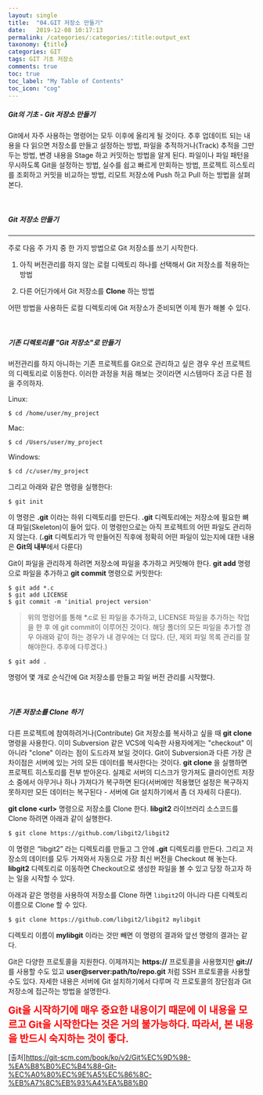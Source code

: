 ```yaml
---
layout: single
title:  "04.GIT 저장소 만들기"
date:   2019-12-08 10:17:13
permalink: /categories/:categories/:title:output_ext
taxonomy: {title}
categories: GIT
tags: GIT 기초 저장소
comments: true
toc: true
toc_label: "My Table of Contents"
toc_icon: "cog"
---
```


##### Git의 기초 - Git 저장소 만들기

Git에서 자주 사용하는 명령어는 모두 이후에 올리게 될 것이다. 추후 업데이트 되는 내용을 다 읽으면 저장소를 만들고 설정하는 방법, 파일을 추적하거나(Track) 추적을 그만두는 방법, 변경 내용을 Stage 하고 커밋하는 방법을 알게 된다. 파일이나 파일 패턴을 무시하도록 Git을 설정하는 방법, 실수를 쉽고 빠르게 만회하는 방법, 프로젝트 히스토리를 조회하고 커밋을 비교하는 방법, 리모트 저장소에 Push 하고 Pull 하는 방법을 살펴본다.

<br>

##### Git 저장소 만들기

<hr>

주로 다음 주 가지 중 한 가지 방법으로 Git 저장소를 쓰기 시작한다.

1. 아직 버전관리를 하지 않는 로컬 디렉토리 하나를 선택해서 Git 저장소를 적용하는 방법

2. 다른 어딘가에서 Git 저장소를 **Clone** 하는 방법

어떤 방법을 사용하든 로컬 디렉토리에 Git 저장소가 준비되면 이제 뭔가 해볼 수 있다.

<br>

##### 기존 디렉토리를 "Git 저장소"로 만들기

버전관리를 하지 아니하는 기존 프로젝트를 Git으로 관리하고 싶은 경우 우선 프로젝트의 디렉토리로 이동한다. 이러한 과정을 처음 해보는 것이라면 시스템마다 조금 다른 점을 주의하자.

Linux:
```
$ cd /home/user/my_project
```

Mac:

```
$ cd /Users/user/my_project
```

Windows:

```
$ cd /c/user/my_project
```

그리고 아래와 같은 명령을 실행한다:

```
$ git init
```

이 명령은 **.git** 이라는 하위 디렉토리를 만든다. **.git** 디렉토리에는 저장소에 필요한 뼈대 파일(Skeleton)이 들어 있다. 이 명령만으로는 아직 프로젝트의 어떤 파일도 관리하지 않는다. (**.git** 디렉토리가 막 만들어진 직후에 정확히 어떤 파일이 있는지에 대한 내용은 **Git의 내부**에서 다룬다)

Git이 파일을 관리하게 하려면 저장소에 파일을 추가하고 커밋해야 한다. **git add** 명령으로 파일을 추가하고 **git commit** 명령으로 커밋한다:

```
$ git add *.c
$ git add LICENSE
$ git commit -m 'initial project version'
```
> 위의 명령어를 통해 *.c로 된 파일을 추가하고, LICENSE 파일을 추가하는 작업을 한 후 에 git commit이 이루어진 것이다. 해당 폴더의 모든 파일을 추가할 경우 아래와 같이 하는 경우가 내 경우에는 더 많다. (단, 제외 파일 목록 관리를 잘해야한다. 추후에 다루겠다.)

```
$ git add .
```



명령어 몇 개로 순식간에 Git 저장소를 만들고 파일 버전 관리를 시작했다.

<br>

##### 기존 저장소를 Clone 하기

다른 프로젝트에 참여하려거나(Contribute) Git 저장소를 복사하고 싶을 때 **git clone** 명령을 사용한다. 이미 Subversion 같은 VCS에 익숙한 사용자에게는 "checkout" 이 아니라 "clone" 이라는 점이 도드라져 보일 것이다. Git이 Subversion과 다른 가장 큰 차이점은 서버에 있는 거의 모든 데이터를 복사한다는 것이다. **git clone** 을 실행하면 프로젝트 히스토리를 전부 받아온다. 실제로 서버의 디스크가 망가져도 클라이언트 저장소 중에서 아무거나 하나 가져다가 복구하면 된다(서버에만 적용했던 설정은 복구하지 못하지만 모든 데이터는 복구된다 - 서버에 Git 설치하기에서 좀 더 자세히 다룬다).

**git clone \<url\>** 명령으로 저장소를 Clone 한다. **libgit2** 라이브러리 소스코드를 Clone 하려면 아래과 같이 실행한다.

```
$ git clone https://github.com/libgit2/libgit2
```
이 명령은 “libgit2” 라는 디렉토리를 만들고 그 안에 **.git** 디렉토리를 만든다. 그리고 저장소의 데이터를 모두 가져와서 자동으로 가장 최신 버전을 Checkout 해 놓는다. **libgit2** 디렉토리로 이동하면 Checkout으로 생성한 파일을 볼 수 있고 당장 하고자 하는 일을 시작할 수 있다.

아래과 같은 명령을 사용하여 저장소를 Clone 하면 `libgit2`이 아니라 다른 디렉토리 이름으로 Clone 할 수 있다.

```
$ git clone https://github.com/libgit2/libgit2 mylibgit
```

디렉토리 이름이 **mylibgit** 이라는 것만 빼면 이 명령의 결과와 앞선 명령의 결과는 같다.

Git은 다양한 프로토콜을 지원한다. 이제까지는 **https://** 프로토콜을 사용했지만 **git://** 를 사용할 수도 있고 **user@server:path/to/repo.git** 처럼 SSH 프로토콜을 사용할 수도 있다. 자세한 내용은 서버에 Git 설치하기에서 다루며 각 프로토콜의 장단점과 Git 저장소에 접근하는 방법을 설명한다.

<span style="color:red;font-size:20px;"> **Git을 시작하기에 매우 중요한 내용이기 때문에 이 내용을 모르고 Git을 시작한다는 것은 거의 불가능하다. 따라서, 본 내용을 반드시 숙지하는 것이 좋다.** </span>

[출처]https://git-scm.com/book/ko/v2/Git%EC%9D%98-%EA%B8%B0%EC%B4%88-Git-%EC%A0%80%EC%9E%A5%EC%86%8C-%EB%A7%8C%EB%93%A4%EA%B8%B0